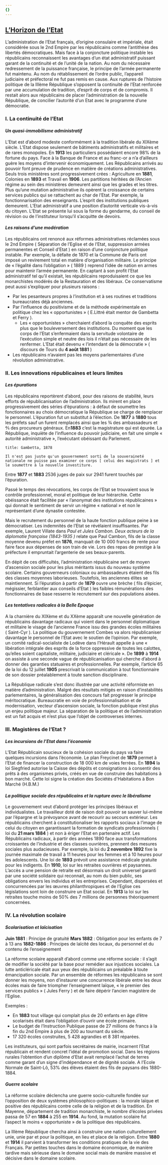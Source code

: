 ```yaml
---
{}
---
```


## <u>L’Horizon de l’Etat</u>

L’administration de l’Etat français, d’origine consulaire et impériale, était considérée sous le 2nd Empire par les républicains comme l’antithèse des libertés démocratiques. Mais face à la conjoncture politique instable les républicains reconnaissent les avantages d’un état administratif puissant garant de la continuité et de l’unité de la nation. 
Au nom du nécessaire redressement de la puissance française, le principe de l’armée permanente fut maintenu. Au nom du rétablissement de l’ordre public, l’appareil judiciaire et préfectoral ne fut pas remis en cause. Aux ruptures de l’histoire politique de la IIIème République s’opposent la continuité de l’Etat renforcée par une accumulation de tradition, d’esprit de corps et de compromis. Il restait alors aux républicains de placer l’administration de la nouvelle République, de concilier l’autorité d’un Etat avec le programme d’une démocratie.

### I. La continuité de l’Etat

#### *Un quasi-immobilisme administratif*

L’Etat est d’abord modeste conformément à la tradition libérale du XIXème siècle. L’Etat dispose seulement de bâtiments administratifs et militaires et de rares monopoles. En **1913** les particuliers possédaient encore 98% de la fortune du pays. Face à la Banque de France et au franc-or a n’a d’ailleurs guère les moyens d’intervenir économiquement.
Les Républicains arrivés au pouvoir font preuve de prudence en matière de créations administratives. Seuls trois ministères sont progressivement crées : Agriculture en **1881**, Colonies en **1893** et Travail en **1906**. Les partitions héritées de l’Ancien régime au sein des ministères demeurent ainsi que les grades et les titres. Plus qu’une mutation administrative ils opèrent la croissance de certains services publics qui se rattachent au char de l’Etat. Par exemple, la fonctionnarisation des enseignants. 
L’esprit des institutions publiques demeurent. L’Etat administratif a une position d’autorité verticale vis-à-vis du citoyen. L’Etat se présente lui sous la forme du gendarme, du conseil de révision ou de l’instituteur lorsqu’il s’acquitte de devoirs.

#### *Les raisons d’une modération*

Les républicains ont renoncé aux réformes administratives réclamées sous le 2nd Empire ( Séparation de l’Eglise et de l’Etat, suppression armées permanentes et Conseil d’Etat ) en raison d’une conjoncture politique instable.
Par exemple, la défaite de 1870 et la Commune de Paris ont imposé un revirement total en matière d’organisation militaire. Le principe de « l’égalité dans l’obligation » ( 1889 ) reprend l’idée de nation en armes pour maintenir l’armée permanente.
En captant à son profit l’Etat administratif tel qu’il existait, les républicains reproduisaient ce que les monarchistes modérés de la Restauration et des libéraux. Ce conservatisme peut aussi s’expliquer pour plusieurs raisons : 
- Par les pesanteurs propres à l’institution et à ses routines et traditions bureaucrates déjà anciennes.
- Par l’influence du positivisme et de la méthode expérimentale en politique chez les « opportunistes » ( E.Littré était mentor de Gambetta et Ferry ). 
	- Les « opportunistes » cherchaient d’abord la conquête des esprits plus que le bouleversement des institutions. Du moment que les corps de l’Etat s’enfermaient dans la servitude volontaire de l’exécution simple et neutre des lois il n’était pas nécessaire de les renfermer. L’Etat était devenu « l’intendant de la démocratie » ( discours de Tours du **4 août 1881** )
- Les républicains n’avaient pas les moyens parlementaires d’une révolution administrative.

### II. Les innovations républicaines et leurs limites 

#### *Les épurations* 

Les républicains reportèrent d’abord, pour des raisons de stabilité, leurs efforts de républicanisation de l’administration. Ils mirent en place progressivement des séries d’épurations : à défaut de soumettre les fonctionnaires au choix démocratique la République se charge de remplacer le personnel. L’épuration fut un substitut à l’élection.
De **1877** à **1880** tous les préfets sauf un furent remplacés ainsi que les ¾ des ambassadeurs et ⅘ des procureurs généraux. En**1883** c’est la magistrature qui est épurée.
La République, inquiète de l’influence du pouvoir judiciaire, en fait une simple « autorité administrative », l’exécutant obéissant du Parlement.

```ad-quote
title: Gambetta, 1878

Il n'est pas juste qu'un gouvernement sorti de la souveraineté nationale ne puisse pas examiner ce corps [ celui des magistrats ] et le soumettre à la nouvelle investiture.

```

Entre **1877** et **1883** 2536 juges de paix sur 2941 furent touchés par l’épuration.

Passé le temps des révocations, les corps de l’Etat se trouvaient sous le contrôle professionnel, moral et politique de leur hiérarchie. Cette obéissance était facilitée par « l’anonymat des institutions républicaines » qui donnait le sentiment de servir un régime « national » et non le représentant d’une dynastie contestée. 

Mais le recrutement du personnel de la haute fonction publique peine à se démocratiser. Les indemnités de l’Etat se révélaient insuffisantes. Par exemple, Laurent Villate dans *Paul et Jules Cambon. Deux acteurs de la diplomatie française (1843-1935 )* relate que Paul Cambon, fils de la classe moyenne devenu préfet en **1876**, manquait de 10 000 francs de rente pour faire face aux dépenses de son train de vie. Lors des repas de prestige à la préfecture il empruntait l’argenterie de ses beaux-parents.

En dépit de ces difficultés, l’administration républicaine sert de moyen d’ascension sociale pour les plus méritants issus du nouveau système scolaire. Certains gouverneurs coloniaux ou ambassadeurs étaient des fils des classes moyennes laborieuses. Toutefois, les anciennes élites se maintiennent. Si l’épuration à partir de **1879** ouvre une brèche ( fils d’épicier, mégissier, ferblantier aux conseils d’Etat ) les faibles rémunérations des fonctionnaires de base resserre le recrutement sur des populations aisées.

#### *Les tentatives radicales à la Belle Epoque*

A la charnière du XIXème et du XXème apparaît une nouvelle génération de républicains davantage radicaux qui voient dans le personnel diplomatique et militaire le visage de l’ancienne France issu des grandes écoles militaires ( Saint-Cyr ). La politique du gouvernement Combes va alors républicaniser davantage le personnel de l’Etat avec le soutien de l’opinion.
Par exemple, un comité radical-socialiste de Lodève dans l’Hérault appelle à une « libération intégrale des esprits de la force oppressive de toutes les calottes, qu’elles soient capitaliste, militaire, judiciaire et cléricale ».
De **1899** à **1914** on assiste à une seconde vague de républicanisation qui cherche d’abord à donner des garanties statuaires et professionnelles. Par exemple, l’article 65 de la loi du 12 juillet **1905** prescrivait la communication à tout fonctionnaire de son dossier préalablement à toute sanction disciplinaire.

La République radicale s’est donc illustrée par une activité réformiste en matière d’administration. Malgré des résultats mitigés en raison d’instabilités parlementaires, la généralisation des concours fait progresser le principe méritocratique. Bureaucratie en voie de professionnalisation et de modernisation, vecteur d’ascension sociale, la fonction publique n’est plus un enjeu politique majeur. La séparation de la politique et de l’administration est un fait acquis et n’est plus que l’objet de controverses internes.

### III. Magistères de l’Etat ? 

#### *Les incursions de l’Etat dans l’économie*

L’Etat Républicain soucieux de la cohésion sociale du pays va faire quelques incursions dans l’économie. Le plan Freycinet de **1879** permet à l’Etat de financer la construction de 18 000 km de voies ferrées. En **1894** la loi Siegfried autorise la Caisse des dépôts et consignations à consentir des prêts à des organismes privés, créés en vue de construire des habitations à bon marché. Cette loi signe la création des Sociétés d'Habitations à Bon Marché (H.B.M.)

#### *La politique sociale des républicains et la rupture avec le libéralisme*

Le gouvernement veut d’abord protéger les principes libéraux et individualistes. Le travailleur doté de raison doit pouvoir se sauver lui-même par l’épargne et la prévoyance avant de recourir au secours extérieur. Les républicains cherchent à constitutionaliser les rapports sociaux à l’image de celui du citoyen en garantissant la formation de syndicats professionnels ( loi du **21 mars 1884** ) et non à ériger l’Etat en partenaire actif.
Les Républicains radicaux, à partir des années 1890 face aux transformations croissantes de l’industrie et des classes ouvrières, prennent des mesures sociales plus audacieuses. Par exemple, la loi du **2 novembre 1892** fixe la journée maximale de travail à 11 heures pour les femmes et à 10 heures pour les adolescents. Une loi de **1893** prévoit une assistance médicale gratuite pour les indigents. En **1910**, loi sur les retraites ouvrières et paysannes. L’accès a une pension de retraite est désormais un droit universel garanti par une société solidaire qui reconnait, au nom du bien public, ses obligations envers les individus et les entreprises. Cependant, dispersées et concurrencées par les œuvres philanthropiques et de l’Eglise  ces législations sont loin de construire un Etat social. En **1913** la loi sur les retraites touche moins de 50% des 7 millions de personnes théoriquement concernées. 

### IV. La révolution scolaire 

#### *Scolarisation et laïcisation*

**Juin 1881** : Principe de gratuité
**Mars 1882** : Obligation pour les enfants de 7 à 13 ans 
**1882-1886** : Principes de laïcité des locaux, du personnel et du contenu de l’enseignement 

La réforme scolaire apparaît d’abord comme une réforme sociale : il s’agit de modifier la société par la base pour remédier aux injustices sociales. La lutte anticléricale était aux yeux des républicains un préalable à toute émancipation sociale. 
Par un ensemble de réformes les républicains se sont donner les moyens, non d’instaurer une concurrence libérale entre les deux écoles mais de faire triompher l’enseignement laïque, « le premier des services publics » ( Jules Ferry ) et de faire dépérir l’ancien magistère de l’Eglise. 

Exemples :
- En **1883** tout village qui complait plus de 20 enfants en âge d’être scolarisés était dans l’obligation d’ouvrir une école primaire. 
- Le budget de l’Instruction Publique passe de 27 millions de francs à la fin du 2nd Empire à plus de 200 au tournant du siècle. 
- 17 320 écoles construites, 5 428 agrandies et 8 381 réparées.

Les instituteurs, qui sont parfois secrétaires de mairie, incarnent l’Etat républicain et rendent concret l’idéal de promotion social. Dans les régions rurales l’obtention d’un diplôme d’Etat avait remplacé l’achat de terres comme garant d’un signe d’indépendance et de dignité sociale. A l’Ecole Normale de Saint-Lô, 53% des élèves étaient des fils de paysans dès 1880-1884.

#### *Guerre scolaire*

La réforme scolaire déclencha une guerre socio-culturelle fondée sur l’opposition de deux systèmes philosophico-politiques : la morale laïque et positive des républicains contre celle de la religion et de la tradition. En Mayenne, département de tradition monarchiste, le nombre d’écoles privées passa de 57 en **1884** à 255 en **1914**. Au fond, la mutation scolaire fut l’aspect le moins « opportuniste » de la politique des républicains.

La IIIème République chercha ainsi à construire une nation culturellement unie, unie par et pour la politique, en lieu et place de la religion. Entre **1880** et **1914** il parvient à transformer les conditions pratiques de la vie des Français. Par petites touches dans le domaine économique, de manière tardive mais sérieuse dans le domaine social mais de manière massive et décisive dans le domaine scolaire.